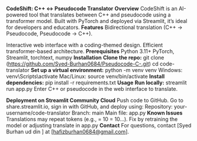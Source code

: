 **CodeShift: C++ ↔ Pseudocode Translator**
**Overview**
CodeShift is an AI-powered tool that translates between C++ and pseudocode using a transformer model. Built with PyTorch and deployed via Streamlit, it’s ideal for developers and educators.
**Features**
Bidirectional translation (C++ → Pseudocode, Pseudocode → C++).

Interactive web interface with a coding-themed design.
Efficient transformer-based architecture.
**Prerequisites**
Python 3.11+
PyTorch, Streamlit, torchtext, numpy
**Installation**
**Clone the repo:**
git clone (https://github.com/Syed-Burhan0684/Pseudocode-C-.git)
cd code-translator
**Set up a virtual environment:**
python -m venv venv
Windows: venv\Scripts\activate
Mac/Linux: source venv/bin/activate
**Install dependencies:**
pip install -r requirements.txt
**Usage**
**Run locally:**
streamlit run app.py
Enter C++ or pseudocode in the web interface to translate.

**Deployment on Streamlit Community Cloud**
Push code to GitHub.
Go to share.streamlit.io, sign in with GitHub, and deploy using:
Repository: your-username/code-translator
Branch: main
Main file: app.py
**Known Issues**
Translations may repeat tokens (e.g., = 10 = 10...). Fix by retraining the model or adjusting translate in app.py
**Contact**
For questions, contact [Syed Burhan ud din ] at [hafizburhan0684@gmail.com].
